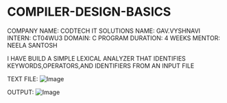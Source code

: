 # COMPILER-DESIGN-BASICS
COMPANY NAME: CODTECH IT SOLUTIONS
NAME: GAV.VYSHNAVI
INTERN: CT04WU3
DOMAIN: C PROGRAM
DURATION: 4 WEEKS
MENTOR: NEELA SANTOSH

I HAVE BUILD A SIMPLE LEXICAL ANALYZER THAT IDENTIFIES KEYWORDS,OPERATORS,AND IDENTIFIERS FROM AN INPUT FILE

TEXT FILE:
![Image](https://github.com/user-attachments/assets/14f7710e-f512-4f37-b7b4-7aa2d82a679b)

OUTPUT:
![Image](https://github.com/user-attachments/assets/ddfc914d-08ce-460e-bbd8-41c35555aef3)

